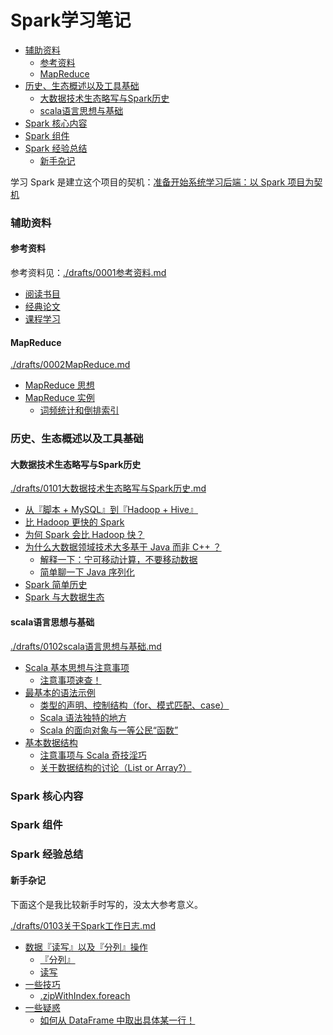 # Spark学习笔记

<!-- @import "[TOC]" {cmd="toc" depthFrom=3 depthTo=6 orderedList=false} -->

<!-- code_chunk_output -->

- [辅助资料](#辅助资料)
  - [参考资料](#参考资料)
  - [MapReduce](#mapreduce)
- [历史、生态概述以及工具基础](#历史-生态概述以及工具基础)
  - [大数据技术生态略写与Spark历史](#大数据技术生态略写与spark历史)
  - [scala语言思想与基础](#scala语言思想与基础)
- [Spark 核心内容](#spark-核心内容)
- [Spark 组件](#spark-组件)
- [Spark 经验总结](#spark-经验总结)
  - [新手杂记](#新手杂记)

<!-- /code_chunk_output -->

学习 Spark 是建立这个项目的契机：[准备开始系统学习后端：以 Spark 项目为契机](../../journey/drafts/20210625spark.md)

### 辅助资料

#### 参考资料
参考资料见：[./drafts/0001参考资料.md](./drafts/0001参考资料.md)

- [阅读书目](./drafts/0001参考资料.md#阅读书目)
- [经典论文](./drafts/0001参考资料.md#经典论文)
- [课程学习](./drafts/0001参考资料.md#课程学习)

#### MapReduce
[./drafts/0002MapReduce.md](./drafts/0002MapReduce.md)

- [MapReduce 思想](./drafts/0002MapReduce.md#mapreduce-思想)
- [MapReduce 实例](./drafts/0002MapReduce.md#mapreduce-实例)
  - [词频统计和倒排索引](./drafts/0002MapReduce.md#词频统计和倒排索引)

### 历史、生态概述以及工具基础

#### 大数据技术生态略写与Spark历史
[./drafts/0101大数据技术生态略写与Spark历史.md](./drafts/0101大数据技术生态略写与Spark历史.md)

- [从『脚本 + MySQL』到『Hadoop + Hive』](./drafts/0101大数据技术生态略写与Spark历史.md#从脚本-mysql到hadoop-hive)
- [比 Hadoop 更快的 Spark](./drafts/0101大数据技术生态略写与Spark历史.md#比-hadoop-更快的-spark)
- [为何 Spark 会比 Hadoop 快？](./drafts/0101大数据技术生态略写与Spark历史.md#为何-spark-会比-hadoop-快)
- [为什么大数据领域技术大多基于 Java 而非 C++ ？](./drafts/0101大数据技术生态略写与Spark历史.md#为什么大数据领域技术大多基于-java-而非-c)
  - [解释一下：宁可移动计算，不要移动数据](./drafts/0101大数据技术生态略写与Spark历史.md#解释一下宁可移动计算不要移动数据)
  - [简单聊一下 Java 序列化](./drafts/0101大数据技术生态略写与Spark历史.md#简单聊一下-java-序列化)
- [Spark 简单历史](./drafts/0101大数据技术生态略写与Spark历史.md#spark-简单历史)
- [Spark 与大数据生态](./drafts/0101大数据技术生态略写与Spark历史.md#spark-与大数据生态)

#### scala语言思想与基础
[./drafts/0102scala语言思想与基础.md](./drafts/0102scala语言思想与基础.md)

- [Scala 基本思想与注意事项](./drafts/0102scala语言思想与基础.md#scala-基本思想与注意事项)
  - [注意事项速查！](./drafts/0102scala语言思想与基础.md#注意事项速查)
- [最基本的语法示例](./drafts/0102scala语言思想与基础.md#最基本的语法示例)
  - [类型的声明、控制结构（for、模式匹配、case）](./drafts/0102scala语言思想与基础.md#类型的声明-控制结构for-模式匹配-case)
  - [Scala 语法独特的地方](./drafts/0102scala语言思想与基础.md#scala-语法独特的地方)
  - [Scala 的面向对象与一等公民“函数”](./drafts/0102scala语言思想与基础.md#scala-的面向对象与一等公民函数)
- [基本数据结构](./drafts/0102scala语言思想与基础.md#基本数据结构)
  - [注意事项与 Scala 奇技淫巧](./drafts/0102scala语言思想与基础.md#注意事项与-scala-奇技淫巧)
  - [关于数据结构的讨论（List or Array?）](./drafts/0102scala语言思想与基础.md#关于数据结构的讨论list-or-array)

### Spark 核心内容

### Spark 组件



### Spark 经验总结

#### 新手杂记

下面这个是我比较新手时写的，没太大参考意义。

[./drafts/0103关于Spark工作日志.md](./drafts/0103关于Spark工作日志.md)

- [数据『读写』以及『分列』操作](./drafts/0103关于Spark工作日志.md#数据读写以及分列操作)
  - [『分列』](./drafts/0103关于Spark工作日志.md#分列)
  - [读写](./drafts/0103关于Spark工作日志.md#读写)
- [一些技巧](./drafts/0103关于Spark工作日志.md#一些技巧)
  - [.zipWithIndex.foreach](./drafts/0103关于Spark工作日志.md#zipwithindexforeach)
- [一些疑惑](./drafts/0103关于Spark工作日志.md#一些疑惑)
  - [如何从 DataFrame 中取出具体某一行！](./drafts/0103关于Spark工作日志.md#如何从-dataframe-中取出具体某一行)
